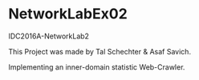 # NetworkLabEx02
IDC2016A-NetworkLab2

This Project was made by Tal Schechter & Asaf Savich.

Implementing an inner-domain statistic Web-Crawler.
